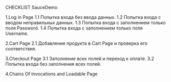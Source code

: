 CHECKLIST SauceDemo

1.Log in Page
1.1 Попытка входа без ввода данных.
1.2 Попытка входа с вводом неправильных данных.
1.3 Попытка входа с заполнением только поля Password.
1.4 Попытка входа с заполнением только поля Username.

2.Cart Page
2.1 Добавление продукта в Cart Page и проверка его соответствия.

3.Checkout Page
3.1 Заполнение всех полей и переход к оплате.
3.2 Попытка входа без заполнения всех полей.


4.Chains Of Invocations and Loadable Page